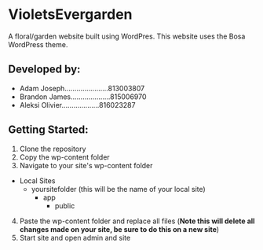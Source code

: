 # VioletsEvergarden
A floral/garden website built using WordPres. This website uses the Bosa WordPress theme.

## Developed by:   
- Adam Joseph......................813003807
- Brandon James....................815006970
- Aleksi Olivier...................816023287


## Getting Started:
1. Clone the repository
2. Copy the wp-content folder
3. Navigate to your site's wp-content folder
- Local Sites
     - yoursitefolder (this will be the name of your local site)
        - app
          - public
4. Paste the wp-content folder and replace all files (**Note this will delete all changes made on your site, be sure to do this on a new site**)   
5. Start site and open admin and site
